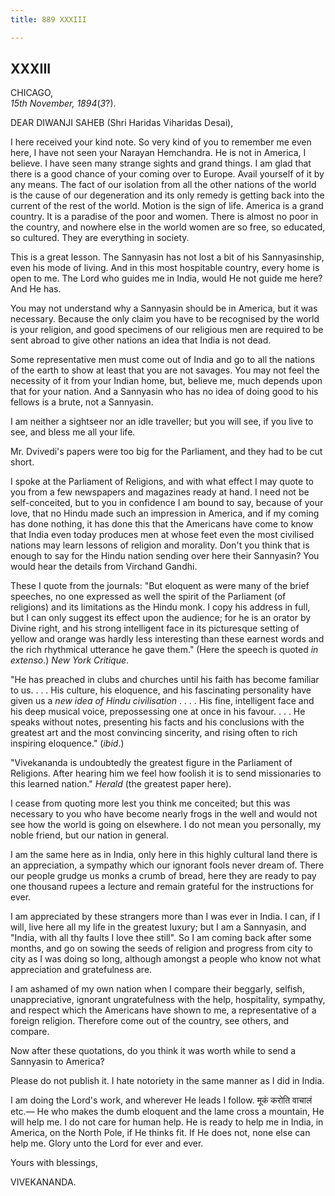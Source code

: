 ```yaml
---
title: 889 XXXIII

---
```

  

  


## XXXIII

CHICAGO,  
*15th November, 1894*(*3*?).

DEAR DIWANJI SAHEB (Shri Haridas Viharidas Desai),

I here received your kind note. So very kind of you to remember me even
here, I have not seen your Narayan Hemchandra. He is not in America, I
believe. I have seen many strange sights and grand things. I am glad
that there is a good chance of your coming over to Europe. Avail
yourself of it by any means. The fact of our isolation from all the
other nations of the world is the cause of our degeneration and its only
remedy is getting back into the current of the rest of the world. Motion
is the sign of life. America is a grand country. It is a paradise of the
poor and women. There is almost no poor in the country, and nowhere else
in the world women are so free, so educated, so cultured. They are
everything in society.

This is a great lesson. The Sannyasin has not lost a bit of his
Sannyasinship, even his mode of living. And in this most hospitable
country, every home is open to me. The Lord who guides me in India,
would He not guide me here? And He has.

You may not understand why a Sannyasin should be in America, but it was
necessary. Because the only claim you have to be recognised by the world
is your religion, and good specimens of our religious men are required
to be sent abroad to give other nations an idea that India is not dead.

Some representative men must come out of India and go to all the nations
of the earth to show at least that you are not savages. You may not feel
the necessity of it from your Indian home, but, believe me, much depends
upon that for your nation. And a Sannyasin who has no idea of doing good
to his fellows is a brute, not a Sannyasin.

I am neither a sightseer nor an idle traveller; but you will see, if you
live to see, and bless me all your life.

Mr. Dvivedi's papers were too big for the Parliament, and they had to be
cut short.

I spoke at the Parliament of Religions, and with what effect I may quote
to you from a few newspapers and magazines ready at hand. I need not be
self-conceited, but to you in confidence I am bound to say, because of
your love, that no Hindu made such an impression in America, and if my
coming has done nothing, it has done this that the Americans have come
to know that India even today produces men at whose feet even the most
civilised nations may learn lessons of religion and morality. Don't you
think that is enough to say for the Hindu nation sending over here their
Sannyasin? You would hear the details from Virchand Gandhi.

These I quote from the journals: "But eloquent as were many of the brief
speeches, no one expressed as well the spirit of the Parliament (of
religions) and its limitations as the Hindu monk. I copy his address in
full, but I can only suggest its effect upon the audience; for he is an
orator by Divine right, and his strong intelligent face in its
picturesque setting of yellow and orange was hardly less interesting
than these earnest words and the rich rhythmical utterance he gave
them." (Here the speech is quoted *in extenso*.) *New York Critique*.

"He has preached in clubs and churches until his faith has become
familiar to us. . . . His culture, his eloquence, and his fascinating
personality have given us a *new idea of Hindu civilisation* . . . . His
fine, intelligent face and his deep musical voice, prepossessing one at
once in his favour. . . . He speaks without notes, presenting his facts
and his conclusions with the greatest art and the most convincing
sincerity, and rising often to rich inspiring eloquence." (*ibid*.)

"Vivekananda is undoubtedly the greatest figure in the Parliament of
Religions. After hearing him we feel how foolish it is to send
missionaries to this learned nation." *Herald* (the greatest paper
here).

I cease from quoting more lest you think me conceited; but this was
necessary to you who have become nearly frogs in the well and would not
see how the world is going on elsewhere. I do not mean you personally,
my noble friend, but our nation in general.

I am the same here as in India, only here in this highly cultural land
there is an appreciation, a sympathy which our ignorant fools never
dream of. There our people grudge us monks a crumb of bread, here they
are ready to pay one thousand rupees a lecture and remain grateful for
the instructions for ever.

I am appreciated by these strangers more than I was ever in India. I
can, if I will, live here all my life in the greatest luxury; but I am a
Sannyasin, and "India, with all thy faults I love thee still". So I am
coming back after some months, and go on sowing the seeds of religion
and progress from city to city as I was doing so long, although amongst
a people who know not what appreciation and gratefulness are.

I am ashamed of my own nation when I compare their beggarly, selfish,
unappreciative, ignorant ungratefulness with the help, hospitality,
sympathy, and respect which the Americans have shown to me, a
representative of a foreign religion. Therefore come out of the country,
see others, and compare.

Now after these quotations, do you think it was worth while to send a
Sannyasin to America?

Please do not publish it. I hate notoriety in the same manner as I did
in India.

I am doing the Lord's work, and wherever He leads I follow. मूकं करोति
वाचालं etc.— He who makes the dumb eloquent and the lame cross a
mountain, He will help me. I do not care for human help. He is ready to
help me in India, in America, on the North Pole, if He thinks fit. If He
does not, none else can help me. Glory unto the Lord for ever and ever. 

Yours with blessings,

VIVEKANANDA.